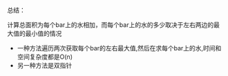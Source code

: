 
总结：

计算总面积为每个bar上的水相加，而每个bar上的水的多少取决于左右两边的最大值的最小值的情况

- 一种方法遍历两次获取每个bar的左右最大值,然后在求每个bar上的水,时间和空间复杂度都是O(n)
- 另一种方法是双指针

